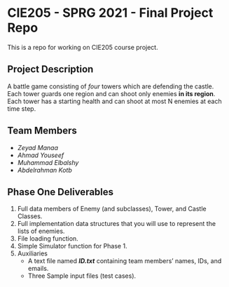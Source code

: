 # CIE205 - SPRG 2021 - Final Project Repo
This is a repo for working on CIE205 course project.

## Project Description
A battle game consisting of _four_ towers which are defending the castle. Each tower guards one region and can shoot only enemies **in its region**. 
Each tower has a starting health and can shoot at most N enemies at each time step.
## Team Members
* _Zeyad Manaa_
* _Ahmad Youseef_
* _Muhammad Elbalshy_
* _Abdelrahman Kotb_
## Phase One Deliverables
1. Full data members of Enemy (and subclasses), Tower, and Castle Classes.
2. Full implementation data structures that you will use to represent the lists of enemies.
3. File loading function.
4. Simple Simulator function for Phase 1.
5. Auxiliaries
    * A text file named **_ID.txt_** containing team members’ names, IDs, and emails.
    * Three Sample input files (test cases).

